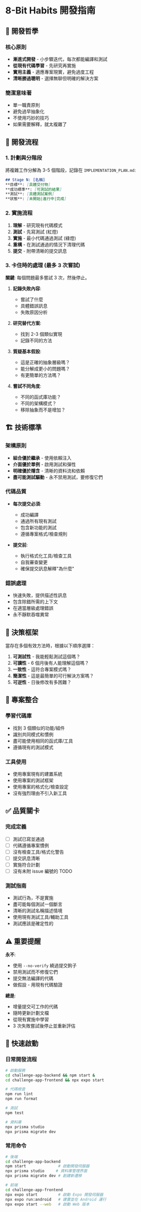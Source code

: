 # 8-Bit Habits 開發指南

## 🎯 **開發哲學**

### **核心原則**
- **漸進式開發** - 小步驟迭代，每次都能編譯和測試
- **從現有代碼學習** - 先研究再實施
- **實用主義** - 適應專案現實，避免過度工程
- **清晰勝過聰明** - 選擇無聊但明確的解決方案

### **簡潔意味著**
- 單一職責原則
- 避免過早抽象化
- 不使用巧妙的技巧
- 如果需要解釋，就太複雜了

## 🔧 **開發流程**

### **1. 計劃與分階段**

將複雜工作分解為 3-5 個階段，記錄在 `IMPLEMENTATION_PLAN.md`:

```markdown
## Stage N: [名稱]
**目標**: [具體交付物]
**成功標準**: [可測試的結果]
**測試**: [具體測試案例]
**狀態**: [未開始|進行中|完成]
```

### **2. 實施流程**
1. **理解** - 研究現有代碼模式
2. **測試** - 先寫測試 (紅燈)
3. **實施** - 最小代碼通過測試 (綠燈)
4. **重構** - 在測試通過的情況下清理代碼
5. **提交** - 附帶清晰的提交訊息

### **3. 卡住時的處理 (最多 3 次嘗試)**

**關鍵**: 每個問題最多嘗試 3 次，然後停止。

1. **記錄失敗內容**:
   - 嘗試了什麼
   - 具體錯誤訊息
   - 失敗原因分析

2. **研究替代方案**:
   - 找到 2-3 個類似實現
   - 記錄不同的方法

3. **質疑基本假設**:
   - 這是正確的抽象層級嗎？
   - 能分解成更小的問題嗎？
   - 有更簡單的方法嗎？

4. **嘗試不同角度**:
   - 不同的函式庫功能？
   - 不同的架構模式？
   - 移除抽象而不是增加？

## 🏗️ **技術標準**

### **架構原則**
- **組合優於繼承** - 使用依賴注入
- **介面優於單例** - 啟用測試和彈性
- **明確優於隱含** - 清晰的資料流和依賴
- **盡可能測試驅動** - 永不禁用測試，要修復它們

### **代碼品質**
- **每次提交必須**:
  - 成功編譯
  - 通過所有現有測試
  - 包含新功能的測試
  - 遵循專案格式/檢查規則

- **提交前**:
  - 執行格式化工具/檢查工具
  - 自我審查變更
  - 確保提交訊息解釋"為什麼"

### **錯誤處理**
- 快速失敗，提供描述性訊息
- 包含除錯所需的上下文
- 在適當層級處理錯誤
- 永不靜默吞噬異常

## 🎯 **決策框架**

當存在多個有效方法時，根據以下順序選擇：

1. **可測試性** - 我能輕鬆測試這個嗎？
2. **可讀性** - 6 個月後有人能理解這個嗎？
3. **一致性** - 這符合專案模式嗎？
4. **簡潔性** - 這是最簡單的可行解決方案嗎？
5. **可逆性** - 日後修改有多困難？

## 🔄 **專案整合**

### **學習代碼庫**
- 找到 3 個類似的功能/組件
- 識別共同模式和慣例
- 盡可能使用相同的函式庫/工具
- 遵循現有的測試模式

### **工具使用**
- 使用專案現有的建置系統
- 使用專案的測試框架
- 使用專案的格式化/檢查設定
- 沒有強烈理由不引入新工具

## ✅ **品質關卡**

### **完成定義**
- [ ] 測試已寫並通過
- [ ] 代碼遵循專案慣例
- [ ] 沒有檢查工具/格式化警告
- [ ] 提交訊息清晰
- [ ] 實施符合計劃
- [ ] 沒有未附 issue 編號的 TODO

### **測試指南**
- 測試行為，不是實施
- 盡可能每個測試一個斷言
- 清晰的測試名稱描述情境
- 使用現有測試工具/輔助工具
- 測試應該是確定性的

## ⚠️ **重要提醒**

**永不**:
- 使用 `--no-verify` 繞過提交鉤子
- 禁用測試而不修復它們
- 提交無法編譯的代碼
- 做假設 - 用現有代碼驗證

**總是**:
- 增量提交可工作的代碼
- 隨時更新計劃文檔
- 從現有實施中學習
- 3 次失敗嘗試後停止並重新評估

## 🚀 **快速啟動**

### **日常開發流程**
```bash
# 啟動服務
cd challenge-app-backend && npm start &
cd challenge-app-frontend && npx expo start

# 代碼檢查
npm run lint
npm run format

# 測試
npm test

# 資料庫
npx prisma studio
npx prisma migrate dev
```

### **常用命令**
```bash
# 後端
cd challenge-app-backend
npm start              # 啟動開發伺服器
npx prisma studio     # 資料庫管理界面
npx prisma migrate dev # 創建新遷移

# 前端  
cd challenge-app-frontend
npx expo start         # 啟動 Expo 開發伺服器
npx expo run:android   # 建置並在 Android 運行
npx expo start --web   # 啟動 Web 版本
```